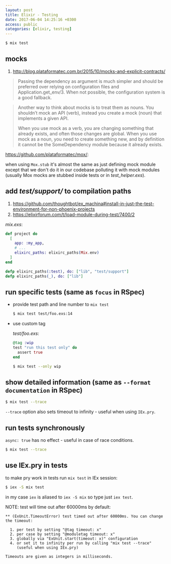 ```yaml
---
layout: post
title: Elixir - Testing
date: 2017-06-04 14:25:16 +0300
access: public
categories: [elixir, testing]
---
```


<!-- more -->

```sh
$ mix test
```

## mocks

1. <http://blog.plataformatec.com.br/2015/10/mocks-and-explicit-contracts/>

> Passing the dependency as argument is much simpler and should be
> preferred over relying on configuration files and Application.get_env/3.
> When not possible, the configuration system is a good fallback.

> Another way to think about mocks is to treat them as nouns.
> You shouldn’t mock an API (verb), instead you create a mock
> (noun) that implements a given API.
>
> When you use mock as a verb, you are changing something that
> already exists, and often those changes are global.
> When you use mock as a noun, you need to create something new,
> and by definition it cannot be the SomeDependency module because
> it already exists.

<https://github.com/plataformatec/mox/>:

when using `Mox.stub` it's almost the same as just defining mock module
except that we don't do it in our codebase polluting it with mock modules
(usually Mox mocks are stubbed inside tests or in _test_helper.exs_).

## add _test/support/_ to compilation paths

1. <https://github.com/thoughtbot/ex_machina#install-in-just-the-test-environment-for-non-phoenix-projects>
2. <https://elixirforum.com/t/load-module-during-test/7400/2>

_mix.exs_:

```elixir
def project do
  [
    app: :my_app,
    # ...
    elixirc_paths: elixirc_paths(Mix.env)
  ]
end

defp elixirc_paths(:test), do: ["lib", "test/support"]
defp elixirc_paths(_), do: ["lib"]
```

## run specific tests (same as `focus` in RSpec)

- provide test path and line number to `mix test`

  ```sh
  $ mix test test/foo.exs:14
  ```

- use custom tag

  _test/foo.exs_:

  ```elixir
  @tag :wip
  test "run this test only" do
    assert true
  end
  ```

  ```sh
  $ mix test --only wip
  ```

## show detailed information (same as `--format documentation` in RSpec)

```sh
$ mix test --trace
```

`--trace` option also sets timeout to infinity - useful when using `IEx.pry`.

## run tests synchronously

`async: true` has no effect - useful in case of race conditions.

```sh
$ mix test --trace
```

## use IEx.pry in tests

to make pry work in tests run `mix test` in IEx session:

```sh
$ iex -S mix test
```

in my case `iex` is aliased to `iex -S mix` so type just `iex test`.

NOTE: test will time out after 60000ms by default:

```
** (ExUnit.TimeoutError) test timed out after 60000ms. You can change the timeout:

  1. per test by setting "@tag timeout: x"
  2. per case by setting "@moduletag timeout: x"
  3. globally via "ExUnit.start(timeout: x)" configuration
  4. or set it to infinity per run by calling "mix test --trace"
     (useful when using IEx.pry)

Timeouts are given as integers in milliseconds.
```
